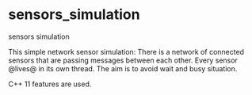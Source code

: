 sensors_simulation
==================

sensors simulation

This simple network sensor simulation:
There is a network of connected sensors that are passing messages between each other.
Every sensor @lives@ in its own thread.
The aim is to avoid wait and busy situation.

C++ 11 features are used.
